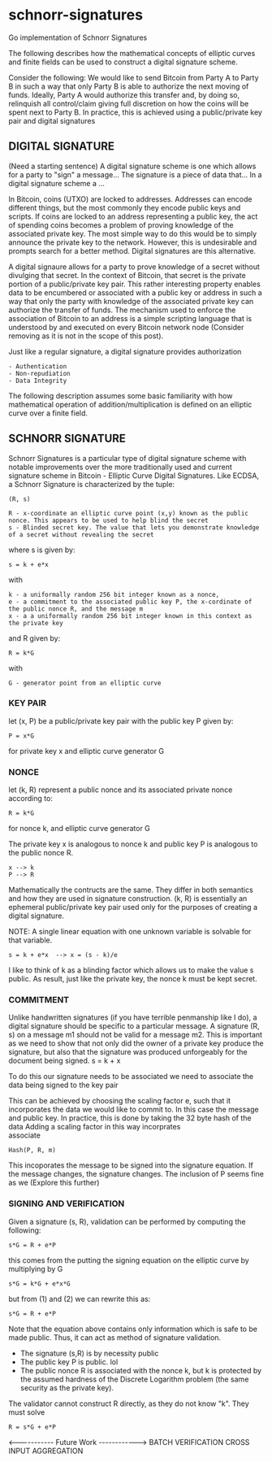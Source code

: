 # schnorr-signatures
Go implementation of Schnorr Signatures

The following describes how the mathematical concepts of elliptic curves and finite fields can be used to construct
a digital signature scheme.

Consider the following: We would like to send Bitcoin from Party A to Party B in such a way that only Party B is able to authorize the next moving of funds. Ideally, Party A would authorize this transfer and, by doing so, relinquish all control/claim giving full discretion on how the coins will be spent next to Party B. In practice, this is achieved using a public/private key pair and digital signatures


## DIGITAL SIGNATURE

(Need a starting sentence)
A digital signature scheme is one which allows for a party to "sign" a message...
The signature is a piece of data that... 
In a digital signature scheme a ...

In Bitcoin, coins (UTXO) are locked to addresses. Addresses can encode different things, but the most commonly they encode public keys and scripts. If coins are locked to an address representing a public key, the act of spending coins becomes a problem of proving knowledge of the associated private key. The most simple way to do this would be to simply announce the private key to the network. However, this is undesirable and prompts search for a better method. Digital signatures are this alternative.

A digital signaure allows for a party to prove knowledge of a secret without divulging that secret. In the context of Bitcoin,
that secret is the private portion of a public/private key pair. This rather interesting property enables data to be encumbered or associated with a public key or address in such a way that only the party with knowledge of the associated private key can authorize the transfer of funds. The mechanism used to enforce the association of Bitcoin to an address is a simple scripting language that is understood by and executed on every Bitcoin network node (Consider removing as it is not in the scope of this post).

Just like a regular signature, a digital signature provides authorization

    - Authentication
    - Non-repudiation
    - Data Integrity 
    

The following description assumes some basic familiarity with how mathematical operation of addition/multiplication
is defined on an elliptic curve over a finite field.


## SCHNORR SIGNATURE

Schnorr Signatures is a particular type of digital signature scheme with notable improvements over the more traditionally
used and current signature scheme in Bitcoin - Elliptic Curve Digital Signatures. Like ECDSA, a Schnorr Signature is characterized by the tuple:

    (R, s)

    R - x-coordinate an elliptic curve point (x,y) known as the public nonce. This appears to be used to help blind the secret
    s - Blinded secret key. The value that lets you demonstrate knowledge of a secret without revealing the secret
    
where s is given by:

    s = k + e*x

with

    k - a uniformally random 256 bit integer known as a nonce,
    e - a commitment to the associated public key P, the x-cordinate of the public nonce R, and the message m
    x - a a uniformally random 256 bit integer known in this context as the private key

and R given by:

    R = k*G

with

    G - generator point from an elliptic curve


### KEY PAIR
let (x, P) be a public/private key pair with the public key P given by:

    P = x*G

for private key x and elliptic curve generator G

### NONCE
let (k, R) represent a public nonce and its associated private nonce according to:

    R = k*G

for nonce k, and elliptic curve generator G

The private key x is analogous to nonce k and public key P is analogous to the public nonce R.

    x --> k
    P --> R

Mathematically the contructs are the same. They differ in both semantics and how they are used in signature construction.
(k, R) is essentially an ephemeral public/private key pair used only for the purposes of creating a digital signature.

NOTE: A single linear equation with one unknown variable is solvable for that variable.


    s = k + e*x  --> x = (s - k)/e

I like to think of k as a blinding factor which allows us to make the value s public. As result, just like the private key,
the nonce k must be kept secret.

### COMMITMENT

Unlike handwritten signatures (if you have terrible penmanship like I do), a digital signature should be specific to a particular message. A signature (R, s) on a message m1 should not be valid for a message m2. This is important as we need to show that not only did the owner of a private key produce the signature, but also that the signature was produced unforgeably for the document being signed. 
 s = k + x



To do this our signature needs to be associated we need to associate the data being signed to the key pair

This can be achieved by choosing the scaling factor e, such that it incorporates the data we would like to commit to. In this case the message and public key. In practice, this is done by taking the 32 byte hash of the data
Adding a scaling factor in this way incorprates  
associate 

    Hash(P, R, m)

This incoporates the message to be signed into the signature equation. If the message changes, the signature changes.
The inclusion of P seems fine as we (Explore this further)

### SIGNING AND VERIFICATION

Given a signature (s, R), validation can be performed by computing the following:

    s*G = R + e*P

this comes from the putting the signing equation on the elliptic curve by multiplying by G

    s*G = k*G + e*x*G

but from (1) and (2) we can rewrite this as:

    s*G = R + e*P

Note that the equation above contains only information which is safe to be made public. Thus, it can act as method
of signature validation.

 - The signature (s,R) is by necessity public
 - The public key P is public. lol
 - The public nonce R is associated with the nonce k, but k is protected by the assumed hardness of the Discrete Logarithm problem (the same security as the private key).

The validator cannot construct R directly, as they do not know "k". They must solve

    R = s*G + e*P
    
    
<----------- Future Work ------------>
BATCH VERIFICATION
CROSS INPUT AGGREGATION
